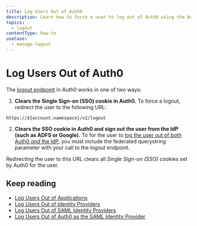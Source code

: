 ```yaml
---
title: Log Users Out of Auth0
description: Learn how to force a user to log out of Auth0 using the Auth0 logout endpoint. 
topics:
  - logout
contentType: how-to
useCase:
  - manage-logout
---
```


# Log Users Out of Auth0

The [logout endpoint](/api/authentication?javascript#logout) in Auth0 works in one of two ways:

1. **Clears the Single Sign-on (SSO) cookie in Auth0.** To force a logout, redirect the user to the following URL:

```text
https://${account.namespace}/v2/logout
```

2. **Clears the SSO cookie in Auth0 and sign out the user from the IdP (such as ADFS or Google).** To for the user to [log the user out of both Auth0 *and* the IdP](/logout/guides/logout-idps), you must include the federated querystring parameter with your call to the logout endpoint.

Redirecting the user to this URL clears all <dfn data-key="single-sign-on">Single Sign-on (SSO)</dfn> cookies set by Auth0 for the user.

## Keep reading

* [Log Users Out of Applications](logout/guides/logout-applications)
* [Log Users Out of Identity Providers](/logout/guides/logout-idps)
* [Log Users Out of SAML Identity Providers](/logout/guides/logout-saml-idps)
* [Log Users Out of Auth0 as the SAML Identity Provider](/protocols/saml/saml-configuration/logout)
